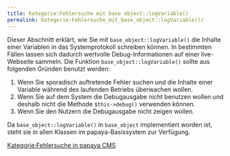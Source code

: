 ```yaml
---
title: Kategorie:Fehlersuche mit base object::logVariable()
permalink: Kategorie:Fehlersuche_mit_base_object::logVariable()/
---
```


Dieser Abschnitt erklärt, wie Sie mit `base_object::logVariable()` die Inhalte einer Variablen in das Systemprotokoll schreiben können. In bestimmten Fällen lassen sich dadurch wertvolle Debug-Informationen auf einer live-Webseite sammeln. Die Funktion `base_object::logVariable()` sollte aus folgenden Gründen benutzt werden:

1.  Wenn Sie sporadisch auftretende Fehler suchen und die Inhalte einer Variable während des laufenden Betriebs überwachen wollen.
2.  Wenn Sie auf dem System die Debugausgabe nicht benutzen wollen und deshalb nicht die Methode `$this->debug()` verwenden können.
3.  Wenn Sie den Nutzern die Debugausgabe nicht zeigen wollen.

Da `base_object::logVariable()` in `base_object` implementiert worden ist, steht sie in allen Klassen im papaya-Basissystem zur Verfügung.

[Kategorie:Fehlersuche in papaya CMS](export_de/Kategorie:Fehlersuche_in_papaya_CMS.md)